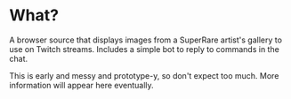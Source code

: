 
# What?

A browser source that displays images from a SuperRare artist's gallery to use on Twitch streams.
Includes a simple bot to reply to commands in the chat.

This is early and messy and prototype-y, so don't expect too much. More information will appear here eventually.
